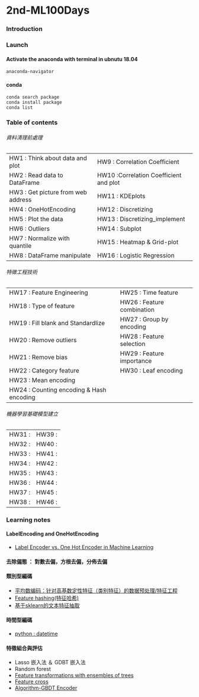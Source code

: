 # 2nd-ML100Days
### Introduction
### Launch
#### Activate the anaconda with terminal in ubnutu 18.04
```bash= 
anaconda-navigator
```
#### conda 
```bash= 
conda search package
conda install package
conda list
```

### Table of contents
###### 資料清理前處理
<table border="0">
 <tr><td> HW1 : Think about data and plot</td>
     <td> HW9 : Correlation Coefficient</td></tr>
 <tr><td> HW2 : Read data to DataFrame</td>
     <td> HW10 :Correlation Coefficient and plot</td></tr>
 <tr><td> HW3 : Get picture from web address</td>
     <td> HW11 : KDEplots</td></tr>
 <tr><td> HW4 : OneHotEncoding</td>
     <td> HW12 : Discretizing</td></tr>
 <tr><td> HW5 : Plot the data</td>
     <td> HW13 : Discretizing_implement</td></tr>
 <tr><td> HW6 : Outliers</td>
     <td> HW14 : Subplot</td></tr>
 <tr><td> HW7 : Normalize with quantile</td>
     <td> HW15 : Heatmap & Grid-plot</td></tr>
 <tr><td> HW8 : DataFrame manipulate</td>
     <td> HW16 : Logistic Regression</td></tr>
</table>

###### 特徵工程技術
<table border="0">
 <tr><td> HW17 : Feature Engineering</td>
     <td> HW25 : Time feature</td></tr>
 <tr><td> HW18 : Type of feature</td>
     <td> HW26 : Feature combination</td></tr>
 <tr><td> HW19 : Fill blank and Standardlize</td>
     <td> HW27 : Group by encoding</td></tr>
 <tr><td> HW20 : Remove outliers </td>
     <td> HW28 : Feature selection</td></tr>
 <tr><td> HW21 : Remove bias</td>
     <td> HW29 : Feature importance</td></tr>
 <tr><td> HW22 : Category feature</td>
     <td> HW30 : Leaf encoding</td></tr>
 <tr><td> HW23 : Mean encoding</td>
     <td> </td></tr>
 <tr><td> HW24 : Counting encoding & Hash encoding</td>
     <td> </td></tr>
</table>

###### 機器學習基礎模型建立
<table border="0">
 <tr><td> HW31 : </td>
     <td> HW39 : </td></tr>
 <tr><td> HW32 : </td>
     <td> HW40 :</td></tr>
 <tr><td> HW33 : </td>
     <td> HW41 : </td></tr>
 <tr><td> HW34 : </td>
     <td> HW42 : </td></tr>
 <tr><td> HW35 : </td>
     <td> HW43 : </td></tr>
 <tr><td> HW36 : </td>
     <td> HW44 : </td></tr>
 <tr><td> HW37 : </td>
     <td> HW45 : </td></tr>
 <tr><td> HW38 : </td>
     <td> HW46 : </td></tr>
</table>

### Learning notes
#### LabelEncoding and OneHotEncoding
* [Label Encoder vs. One Hot Encoder in Machine Learning](https://medium.com/@contactsunny/label-encoder-vs-one-hot-encoder-in-machine-learning-3fc273365621)
#### 去除偏態 ： 對數去偏，方根去偏，分佈去偏
#### 類別型編碼
* [平均数编码：针对高基数定性特征（类别特征）的数据预处理/特征工程](https://zhuanlan.zhihu.com/p/26308272)
* [Feature hashing(特征哈希)](https://blog.csdn.net/laolu1573/article/details/79410187) 
* [基于sklearn的文本特征抽取](https://www.jianshu.com/p/063840752151)
#### 時間型編碼
* [python : datetime](https://docs.python.org/3/library/datetime.html)
#### 特徵組合與評估
* Lasso 嵌入法 ＆ GDBT 嵌入法
* Random forest
* [Feature transformations with ensembles of trees](https://scikit-learn.org/stable/auto_examples/ensemble/plot_feature_transformation.html#example-ensemble-plot-feature-transformation-py)
* [Feature cross](https://segmentfault.com/a/1190000014799038) 
* [Algorithm-GBDT Encoder](https://zhuanlan.zhihu.com/p/31734283)
